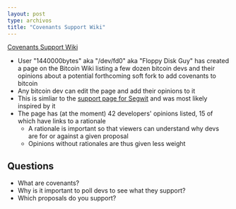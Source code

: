 ```yaml
---
layout: post
type: archivos
title: "Covenants Support Wiki"
---
```


[Covenants Support Wiki](https://en.bitcoin.it/wiki/Covenants_support)

- User "1440000bytes" aka "/dev/fd0" aka "Floppy Disk Guy" has created a page on the Bitcoin Wiki listing a few dozen bitcoin devs and their opinions about a potential forthcoming soft fork to add covenants to bitcoin
- Any bitcoin dev can edit the page and add their opinions to it
- This is simliar to the [support page for Segwit](https://en.bitcoin.it/wiki/Segwit_support) and was most likely inspired by it
- The page has (at the moment) 42 developers' opinions listed, 15 of which have links to a rationale
  - A rationale is important so that viewers can understand why devs are for or against a given proposal
  - Opinions without rationales are thus given less weight

## Questions

- What are covenants?
- Why is it important to poll devs to see what they support?
- Which proposals do you support?
